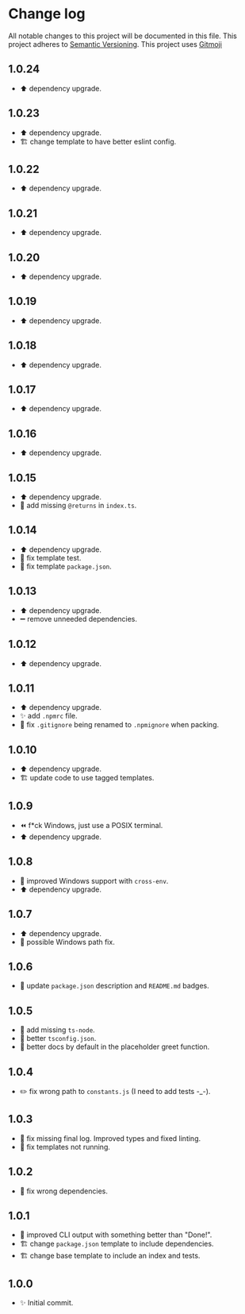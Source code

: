 # Change log

All notable changes to this project will be documented in this file. This
project adheres to [Semantic Versioning](https://semver.org/). This project uses
[Gitmoji](https://gitmoji.carloscuesta.me/)

## 1.0.24

-   :arrow_up: dependency upgrade.

## 1.0.23

-   :arrow_up: dependency upgrade.
-   :building_construction: change template to have better eslint config.

## 1.0.22

-   :arrow_up: dependency upgrade.

## 1.0.21

-   :arrow_up: dependency upgrade.

## 1.0.20

-   :arrow_up: dependency upgrade.

## 1.0.19

-   :arrow_up: dependency upgrade.

## 1.0.18

-   :arrow_up: dependency upgrade.

## 1.0.17

-   :arrow_up: dependency upgrade.

## 1.0.16

-   :arrow_up: dependency upgrade.

## 1.0.15

-   :arrow_up: dependency upgrade.
-   :rotating_light: add missing `@returns` in `index.ts`.

## 1.0.14

-   :arrow_up: dependency upgrade.
-   :bug: fix template test.
-   :bug: fix template `package.json`.

## 1.0.13

-   :arrow_up: dependency upgrade.
-   :heavy_minus_sign: remove unneeded dependencies.

## 1.0.12

-   :arrow_up: dependency upgrade.

## 1.0.11

-   :arrow_up: dependency upgrade.
-   :sparkles: add `.npmrc` file.
-   :bug: fix `.gitignore` being renamed to `.npmignore` when packing.

## 1.0.10

-   :arrow_up: dependency upgrade.
-   :building_construction: update code to use tagged templates.

## 1.0.9

-   :rewind: f\*ck Windows, just use a POSIX terminal.
-   :arrow_up: dependency upgrade.

## 1.0.8

-   :bug: improved Windows support with `cross-env`.
-   :arrow_up: dependency upgrade.

## 1.0.7

-   :arrow_up: dependency upgrade.
-   :bug: possible Windows path fix.

## 1.0.6

-   :wrench: update `package.json` description and `README.md` badges.

## 1.0.5

-   :bug: add missing `ts-node`.
-   :bug: better `tsconfig.json`.
-   :art: better docs by default in the placeholder greet function.

## 1.0.4

-   :pencil2: fix wrong path to `constants.js` (I need to add tests -\_-).

## 1.0.3

-   :bug: fix missing final log. Improved types and fixed linting.
-   :bug: fix templates not running.

## 1.0.2

-   :bug: fix wrong dependencies.

## 1.0.1

-   :art: improved CLI output with something better than "Done!".
-   :building_construction: change `package.json` template to include
    dependencies.
-   :building_construction: change base template to include an index and tests.

## 1.0.0

-   :sparkles: Initial commit.
